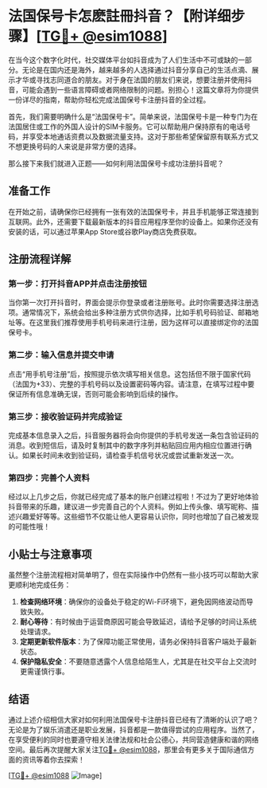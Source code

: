 # 法国保号卡怎麽註冊抖音？【附详细步骤】[[TG💪+ @esim1088](https://t.me/s/esim1088)]

在当今这个数字化时代，社交媒体平台如抖音成为了人们生活中不可或缺的一部分。无论是在国内还是海外，越来越多的人选择通过抖音分享自己的生活点滴、展示才华或寻找志同道合的朋友。对于身在法国的朋友们来说，想要注册并使用抖音，可能会遇到一些语言障碍或者网络限制的问题。别担心！这篇文章将为你提供一份详尽的指南，帮助你轻松完成法国保号卡注册抖音的全过程。

首先，我们需要明确什么是“法国保号卡”。简单来说，法国保号卡是一种专门为在法国居住或工作的外国人设计的SIM卡服务。它可以帮助用户保持原有的电话号码，并享受本地通话资费以及数据流量支持。这对于那些希望保留原有联系方式又不想更换号码的人来说是非常方便的选择。

那么接下来我们就进入正题——如何利用法国保号卡成功注册抖音呢？

## 准备工作

在开始之前，请确保你已经拥有一张有效的法国保号卡，并且手机能够正常连接到互联网。此外，还需要下载最新版本的抖音应用程序至你的设备上。如果你还没有安装的话，可以通过苹果App Store或谷歌Play商店免费获取。

## 注册流程详解

### 第一步：打开抖音APP并点击注册按钮

当你第一次打开抖音时，界面会提示你登录或者注册账号。此时你需要选择注册选项。通常情况下，系统会给出多种注册方式供你选择，比如手机号码验证、邮箱地址等。在这里我们推荐使用手机号码来进行注册，因为这样可以直接绑定你的法国保号卡。

### 第二步：输入信息并提交申请

点击“用手机号注册”后，按照提示依次填写相关信息。这包括但不限于国家代码（法国为+33）、完整的手机号码以及设置密码等内容。请注意，在填写过程中要保证所有信息准确无误，否则可能会影响到后续的操作。

### 第三步：接收验证码并完成验证

完成基本信息录入之后，抖音服务器将会向你提供的手机号发送一条包含验证码的消息。收到短信后，请及时复制其中的数字序列并粘贴回应用内相应位置进行确认。如果长时间未收到验证码，请检查手机信号状况或尝试重新发送一次。

### 第四步：完善个人资料

经过以上几步之后，你就已经完成了基本的账户创建过程啦！不过为了更好地体验抖音带来的乐趣，建议进一步完善自己的个人资料。例如上传头像、填写昵称、描述兴趣爱好等等。这些细节不仅能让他人更容易认识你，同时也增加了自己被发现的可能性哦！

## 小贴士与注意事项

虽然整个注册流程相对简单明了，但在实际操作中仍然有一些小技巧可以帮助大家更顺利地完成任务：

1. **检查网络环境**：确保你的设备处于稳定的Wi-Fi环境下，避免因网络波动而导致失败。
2. **耐心等待**：有时候由于运营商原因可能会导致延迟，请给予足够的时间让系统处理请求。
3. **定期更新软件版本**：为了保障功能正常使用，请务必保持抖音客户端处于最新状态。
4. **保护隐私安全**：不要随意透露个人信息给陌生人，尤其是在社交平台上交流时更需谨慎行事。

## 结语

通过上述介绍相信大家对如何利用法国保号卡注册抖音已经有了清晰的认识了吧？无论是为了娱乐消遣还是职业发展，抖音都是一款值得尝试的应用程序。当然了，在享受便利的同时也要遵守相关法律法规和社会公德心，共同营造健康和谐的网络空间。最后再次提醒大家关注[TG💪+ @esim1088](https://t.me/s/esim1088)，那里会有更多关于国际通信方面的资讯等着你去探索！

[[TG💪+ @esim1088](https://t.me/s/esim1088) ![Image](https://i.postimg.cc/4NQfJmqS/Snipaste-2025-05-13-00-14-12.png)]